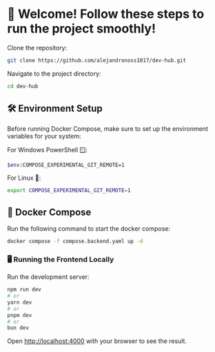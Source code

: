 # 🚀 Welcome! Follow these steps to run the project smoothly!

Clone the repository:

```bash
git clone https://github.com/alejandronoss1017/dev-hub.git
```

Navigate to the project directory:

```bash
cd dev-hub
```

## 🛠️ Environment Setup

Before running Docker Compose, make sure to set up the environment variables for your system:

For Windows PowerShell 🪟:
```bash
$env:COMPOSE_EXPERIMENTAL_GIT_REMOTE=1
```
For Linux 🐧:
```bash
export COMPOSE_EXPERIMENTAL_GIT_REMOTE=1
```
## 🐳 Docker Compose

Run the following command to start the docker compose:

```bash
docker compose -f compose.backend.yaml up -d     
```
### 🖥️ Running the Frontend Locally

Run the development server:

```bash
npm run dev
# or
yarn dev
# or
pnpm dev
# or
bun dev
```

Open [http://localhost:4000](http://localhost:4000) with your browser to see the result.